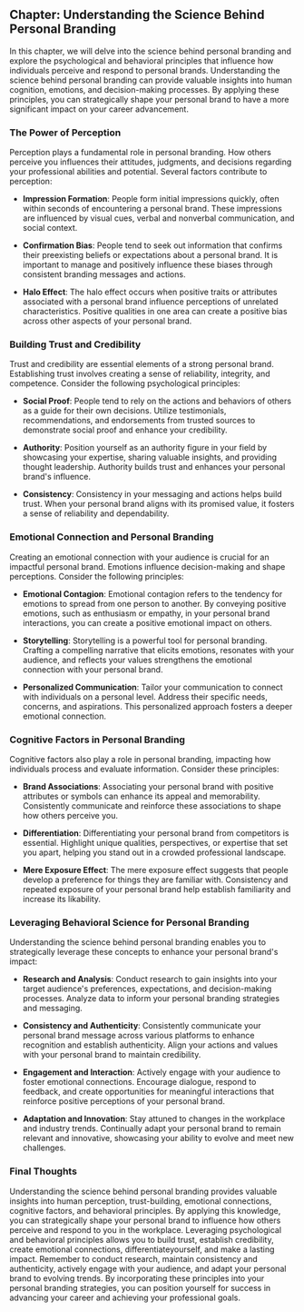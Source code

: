 Chapter: Understanding the Science Behind Personal Branding
-----------------------------------------------------------

In this chapter, we will delve into the science behind personal branding and explore the psychological and behavioral principles that influence how individuals perceive and respond to personal brands. Understanding the science behind personal branding can provide valuable insights into human cognition, emotions, and decision-making processes. By applying these principles, you can strategically shape your personal brand to have a more significant impact on your career advancement.

### The Power of Perception

Perception plays a fundamental role in personal branding. How others perceive you influences their attitudes, judgments, and decisions regarding your professional abilities and potential. Several factors contribute to perception:

* **Impression Formation**: People form initial impressions quickly, often within seconds of encountering a personal brand. These impressions are influenced by visual cues, verbal and nonverbal communication, and social context.

* **Confirmation Bias**: People tend to seek out information that confirms their preexisting beliefs or expectations about a personal brand. It is important to manage and positively influence these biases through consistent branding messages and actions.

* **Halo Effect**: The halo effect occurs when positive traits or attributes associated with a personal brand influence perceptions of unrelated characteristics. Positive qualities in one area can create a positive bias across other aspects of your personal brand.

### Building Trust and Credibility

Trust and credibility are essential elements of a strong personal brand. Establishing trust involves creating a sense of reliability, integrity, and competence. Consider the following psychological principles:

* **Social Proof**: People tend to rely on the actions and behaviors of others as a guide for their own decisions. Utilize testimonials, recommendations, and endorsements from trusted sources to demonstrate social proof and enhance your credibility.

* **Authority**: Position yourself as an authority figure in your field by showcasing your expertise, sharing valuable insights, and providing thought leadership. Authority builds trust and enhances your personal brand's influence.

* **Consistency**: Consistency in your messaging and actions helps build trust. When your personal brand aligns with its promised value, it fosters a sense of reliability and dependability.

### Emotional Connection and Personal Branding

Creating an emotional connection with your audience is crucial for an impactful personal brand. Emotions influence decision-making and shape perceptions. Consider the following principles:

* **Emotional Contagion**: Emotional contagion refers to the tendency for emotions to spread from one person to another. By conveying positive emotions, such as enthusiasm or empathy, in your personal brand interactions, you can create a positive emotional impact on others.

* **Storytelling**: Storytelling is a powerful tool for personal branding. Crafting a compelling narrative that elicits emotions, resonates with your audience, and reflects your values strengthens the emotional connection with your personal brand.

* **Personalized Communication**: Tailor your communication to connect with individuals on a personal level. Address their specific needs, concerns, and aspirations. This personalized approach fosters a deeper emotional connection.

### Cognitive Factors in Personal Branding

Cognitive factors also play a role in personal branding, impacting how individuals process and evaluate information. Consider these principles:

* **Brand Associations**: Associating your personal brand with positive attributes or symbols can enhance its appeal and memorability. Consistently communicate and reinforce these associations to shape how others perceive you.

* **Differentiation**: Differentiating your personal brand from competitors is essential. Highlight unique qualities, perspectives, or expertise that set you apart, helping you stand out in a crowded professional landscape.

* **Mere Exposure Effect**: The mere exposure effect suggests that people develop a preference for things they are familiar with. Consistency and repeated exposure of your personal brand help establish familiarity and increase its likability.

### Leveraging Behavioral Science for Personal Branding

Understanding the science behind personal branding enables you to strategically leverage these concepts to enhance your personal brand's impact:

* **Research and Analysis**: Conduct research to gain insights into your target audience's preferences, expectations, and decision-making processes. Analyze data to inform your personal branding strategies and messaging.

* **Consistency and Authenticity**: Consistently communicate your personal brand message across various platforms to enhance recognition and establish authenticity. Align your actions and values with your personal brand to maintain credibility.

* **Engagement and Interaction**: Actively engage with your audience to foster emotional connections. Encourage dialogue, respond to feedback, and create opportunities for meaningful interactions that reinforce positive perceptions of your personal brand.

* **Adaptation and Innovation**: Stay attuned to changes in the workplace and industry trends. Continually adapt your personal brand to remain relevant and innovative, showcasing your ability to evolve and meet new challenges.

### Final Thoughts

Understanding the science behind personal branding provides valuable insights into human perception, trust-building, emotional connections, cognitive factors, and behavioral principles. By applying this knowledge, you can strategically shape your personal brand to influence how others perceive and respond to you in the workplace. Leveraging psychological and behavioral principles allows you to build trust, establish credibility, create emotional connections, differentiateyourself, and make a lasting impact. Remember to conduct research, maintain consistency and authenticity, actively engage with your audience, and adapt your personal brand to evolving trends. By incorporating these principles into your personal branding strategies, you can position yourself for success in advancing your career and achieving your professional goals.
